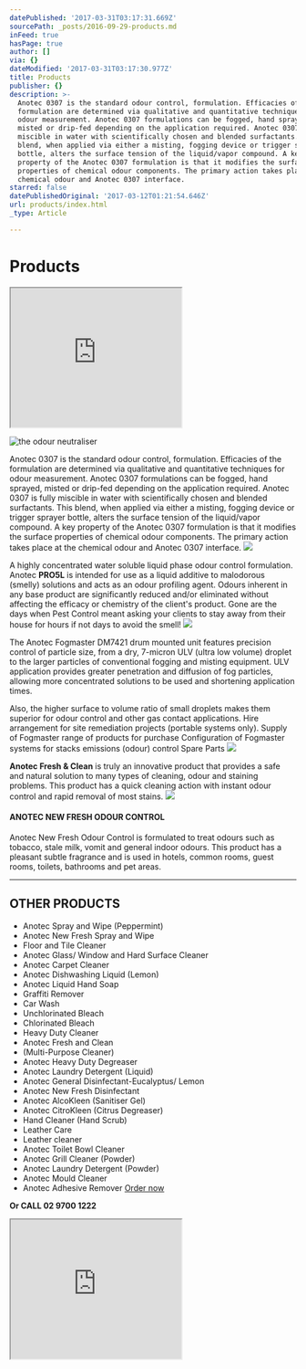 ```yaml
---
datePublished: '2017-03-31T03:17:31.669Z'
sourcePath: _posts/2016-09-29-products.md
inFeed: true
hasPage: true
author: []
via: {}
dateModified: '2017-03-31T03:17:30.977Z'
title: Products
publisher: {}
description: >-
  Anotec 0307 is the standard odour control, formulation. Efficacies of the
  formulation are determined via qualitative and quantitative techniques for
  odour measurement. Anotec 0307 formulations can be fogged, hand sprayed,
  misted or drip-fed depending on the application required. Anotec 0307 is fully
  miscible in water with scientifically chosen and blended surfactants. This
  blend, when applied via either a misting, fogging device or trigger sprayer
  bottle, alters the surface tension of the liquid/vapor compound. A key
  property of the Anotec 0307 formulation is that it modifies the surface
  properties of chemical odour components. The primary action takes place at the
  chemical odour and Anotec 0307 interface.
starred: false
datePublishedOriginal: '2017-03-12T01:21:54.646Z'
url: products/index.html
_type: Article

---
```

# Products

<iframe src="https://the-grid.github.io/ed-userhtml/?g=eJwlzdEJwjAQANBVwg3QKNKi0hTcwG9_SpNcm0BiyuXC4fYVXeC9Ma60ZFQSPQcD_XACFTBugQ1czj2oSs5AYN7rXWsR6T6lcbPYuZI1Zotez7eyPWe57q8HqB9nC3kkA19sSanI2lKqjhDf06j_43QAy5Qp2g" height="244" style=""></iframe>

![the odour neutraliser](https://the-grid-user-content.s3-us-west-2.amazonaws.com/049e6dd4-0233-4442-9c65-12a9128bb81a.png)

Anotec 0307 is the standard odour control, formulation. Efficacies of the formulation are determined via qualitative and quantitative techniques for odour measurement. Anotec 0307 formulations can be fogged, hand sprayed, misted or drip-fed depending on the application required. Anotec 0307 is fully miscible in water with scientifically chosen and blended surfactants. This blend, when applied via either a misting, fogging device or trigger sprayer bottle, alters the surface tension of the liquid/vapor compound. A key property of the Anotec 0307 formulation is that it modifies the surface properties of chemical odour components. The primary action takes place at the chemical odour and Anotec 0307 interface.
![](https://s3-us-west-2.amazonaws.com/the-grid-img/p/416a8cfbd172619d993e7a80f54aeb3ec542743d.png)

A highly concentrated water soluble liquid phase odour control formulation. Anotec **PRO5L** is intended for use as a liquid additive to malodorous (smelly) solutions and acts as an odour profiling agent. Odours inherent in any base product are significantly reduced and/or eliminated without affecting the efficacy or chemistry of the client's product. Gone are the days when Pest Control meant asking your clients to stay away from their house for hours if not days to avoid the smell!
![](https://s3-us-west-2.amazonaws.com/the-grid-img/p/874085f32b2e2d1a74fbaa2d98ed0de60a400f4a.png)

The Anotec Fogmaster DM7421 drum mounted unit features precision control of particle size, from a dry, 7-micron ULV (ultra low volume) droplet to the larger particles of conventional fogging and misting equipment. ULV application provides greater penetration and diffusion of fog particles, allowing more concentrated solutions to be used and shortening application times.

Also, the higher surface to volume ratio of small droplets makes them superior for odour control and other gas contact applications. Hire arrangement for site remediation projects (portable systems only). Supply of Fogmaster range of products for purchase Configuration of Fogmaster systems for stacks emissions (odour) control Spare Parts
![](https://s3-us-west-2.amazonaws.com/the-grid-img/p/f7abf4cf0f03f11a55982693e1ef738bd963c50d.png)

**Anotec Fresh & Clean** is truly an innovative product that provides a safe and natural solution to many types of cleaning, odour and staining problems. This product has a quick cleaning action with instant odour control and rapid removal of most stains.
![](https://s3-us-west-2.amazonaws.com/the-grid-img/p/f9b8bace6bd2cab5b60bce49ce89b3a13959fdc9.png)

#### **ANOTEC NEW FRESH ODOUR CONTROL**

Anotec New Fresh Odour Control is formulated to treat odours such as tobacco, stale milk, vomit and general indoor odours. This product has a pleasant subtle fragrance and is used in hotels, common rooms, guest rooms, toilets, bathrooms and pet areas.

---

## OTHER PRODUCTS

* Anotec Spray and Wipe (Peppermint)
* Anotec New Fresh Spray and Wipe
* Floor and Tile Cleaner
* Anotec Glass/ Window and Hard Surface Cleaner
* Anotec Carpet Cleaner
* Anotec Dishwashing Liquid (Lemon)
* Anotec Liquid Hand Soap
* Graffiti Remover
* Car Wash
* Unchlorinated Bleach
* Chlorinated Bleach
* Heavy Duty Cleaner
* Anotec Fresh and Clean
* (Multi-Purpose Cleaner)
* Anotec Heavy Duty Degreaser
* Anotec Laundry Detergent (Liquid)
* Anotec General Disinfectant-Eucalyptus/ Lemon
* Anotec New Fresh Disinfectant
* Anotec AlcoKleen (Sanitiser Gel)
* Anotec CitroKleen (Citrus Degreaser)
* Hand Cleaner (Hand Scrub)
* Leather Care
* Leather cleaner
* Anotec Toilet Bowl Cleaner
* Anotec Grill Cleaner (Powder)
* Anotec Laundry Detergent (Powder)
* Anotec Mould Cleaner
* Anotec Adhesive Remover
[Order now ][0]

**Or CALL 02 9700 1222**

<iframe src="https://the-grid.github.io/ed-userhtml/?g=eJx9U01v2zAMPTe_glOBHYoqTtquaT6cIds6dEB7yoAdA1miYyGy5ElylmLYf58kJ-nH0J0Si4_k4-Pj7B2l8AnXUsMDk-pzJesGlnKt2wa-GlsDpfPeTEm9gcpimZMs40JTWbM1un4dUnhM6XNTZ1gXKLgRmDklazocrEZ97hwBiyonzj8qdBWiJ-AfG8yJx53PIiB0SNF_309Oa75KdVcukfpdML5ZW9NqMTkty3IKXCGzE4Wln0JptJ8Mr5od3KHaopecnS-sZOrcMe2oQytDxp_eSXYGCyHg0bQWzK_ns5dx6I6N2aK1UqCDoE6COukRngYBY2PIV9LtUwpl-KbfOwGAHxjmDrLUqAXUZiv1ukMmDLDw6iuEJoBQxODn5RKS0N6kyN3t4guYsut89_3hHkqpsA9nWW-WpXZBNyG3IEVOXskUJU2TMO6l0XFtTBuPvN-6YV9J52nNdNhhWpxrC8etLDBrjPMf23x0cXM5YHx8xdnFTTG-Hl1eDK8HAzF6z-pmGvpdXd-MRVGMEQnU6CsTKMRcsidDExmBgh5r08iHgGY1_h_BFXMuJ1umpGA-NPDMrtHnZFUopjehhDnE5r0gNLwlwiqUNUpFG80UK1DF5UYU0tuHxbd7Ml8eWkfNo8zR0HEXUaFZlpJittRN6_fuxIghECi04eswUFfwwH2P6TgdukGjGMfKKIF2DwEmhMXuRH620qLYTxSv0iJT0KBpgq9cZVolwuQ-mkB1RgrWiy7CXYPcw9qY6KjA3gEFYRLYYnAedvBgVivdpnN4EYKdSi5e-FHG5Ku0SxmNMwFWOKNaj1OIJzYB-mEwGDS7KQEWDotWMuww-MvbFsn8hVDxjA_yFKs3LbV67iXPCqkF7nJCh08az2dZ4PaM5V7mdPqvugY31dIfc48bPjBxTw9vWvW4x6L13uiX_bu_syzKGH_TZy9u7DYe-ksLBm3_ApyDzgI" height="244" style=""></iframe>



[0]: https://anotecenv.wufoo.com/forms/zxgf09v0d23peg